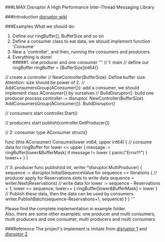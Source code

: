 ###LMAX Disruptor
A High Performance Inter-Thread Messaging Library

###Introduction
<a href="https://github.com/LMAX-Exchange/disruptor/wiki/Introduction"  target="_blank">disruptor wiki</a> <br>

###Examples
What we should do: <br>
1. Define our ringBuffer[], BufferSize and so on <br>
2. Define a consumer class to eat data, we should implement function 'Consume' <br>
3. New a 'controller', and then, running the consumers and producers. <br>
4. Everything is done! <br>
#####1. one producer and one consumer
'''
// 1: main
// define our ringBuffer
ringBuffer = [BufferSize]int64{}

// create a controller
// NewController(BufferSize): Define buffer size. Attention: size should be power of 2.
// AddConsumersGroup(AConsumer{}): add a consumer, we should implement class AConsumer{} by ourselves
// BuildDisruptor(): build one producer process
controller := disruptor.
    NewController(BufferSize).
	AddConsumersGroup(AConsumer{}).
	BuildDisruptor()

// consumers start
controller.Start()

// producers start
publish(controller.GetProducer())


// 2: consumer
type AConsumer struct{}

func (this AConsumer) Consume(lower int64, upper int64) {
	// consume data for ringBuffer
	for lower <= upper {
		message := ringBuffer[lower&BufferMask]
		if message != lower {
			panic("Error!!!")
		}
		lower++
	}
}


// 3: producer
func publish(id int, writer *disruptor.MultiProducer) {
	sequence := disruptor.InitialSequenceValue
	for sequence <= Iterations {
		// producer apply for Reservations slots to write data
		sequence = writer.Next(Reservations)
		// write data
		for lower := sequence - Reservations + 1; lower <= sequence; lower++ {
			ringBuffer[lower&BufferMask] = lower
		}
		// Publish these data, then the data can be used by consumers
		writer.PublishBatch(sequence-Reservations+1, sequence)
	}
}
'''

Please find the complete implementation in example folder. <br>
Also, there are some other examples:  one producer and multi consumers,
multi producers and one consumer, multi producers and multi consumers


###Reference
The project's implement is imitate from
<a href="https://github.com/LMAX-Exchange/disruptor"  target="_blank">disruptor 1</a> and
<a href="https://github.com/smartystreets/go-disruptor"  target="_blank">disruptor 2</a>



